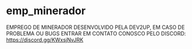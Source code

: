 # emp_minerador
EMPREGO DE MINERADOR DESENVOLVIDO PELA DEV2UP, EM CASO DE PROBLEMA OU BUGS ENTRAR EM CONTATO CONOSCO PELO DISCORD: https://discord.gg/KWxsjNvJRK
